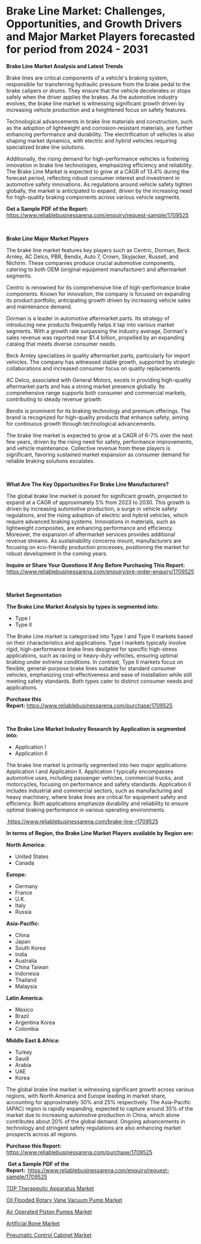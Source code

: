 <p><h1>Brake Line Market: Challenges, Opportunities, and Growth Drivers and Major Market Players forecasted for period from 2024 - 2031</h1></p><p><strong>Brake Line Market Analysis and Latest Trends</strong></p>
<p><p>Brake lines are critical components of a vehicle's braking system, responsible for transferring hydraulic pressure from the brake pedal to the brake calipers or drums. They ensure that the vehicle decelerates or stops safely when the driver applies the brakes. As the automotive industry evolves, the brake line market is witnessing significant growth driven by increasing vehicle production and a heightened focus on safety features. </p><p>Technological advancements in brake line materials and construction, such as the adoption of lightweight and corrosion-resistant materials, are further enhancing performance and durability. The electrification of vehicles is also shaping market dynamics, with electric and hybrid vehicles requiring specialized brake line solutions. </p><p>Additionally, the rising demand for high-performance vehicles is fostering innovation in brake line technologies, emphasizing efficiency and reliability. The Brake Line Market is expected to grow at a CAGR of 13.4% during the forecast period, reflecting robust consumer interest and investment in automotive safety innovations. As regulations around vehicle safety tighten globally, the market is anticipated to expand, driven by the increasing need for high-quality braking components across various vehicle segments.</p></p>
<p><strong>Get a Sample PDF of the Report:&nbsp;</strong> <a href="https://www.reliablebusinessarena.com/enquiry/request-sample/1709525?utm_campaign=1399&utm_medium=2&utm_source=Github&utm_content=ia&utm_term=21102024&utm_id=brake-line">https://www.reliablebusinessarena.com/enquiry/request-sample/1709525</a></p>
<p>&nbsp;</p>
<p><strong>Brake Line Major Market Players</strong></p>
<p><p>The brake line market features key players such as Centric, Dorman, Beck Arnley, AC Delco, PBR, Bendix, Auto 7, Crown, Skyjacker, Russell, and Nichirin. These companies produce crucial automotive components, catering to both OEM (original equipment manufacturer) and aftermarket segments. </p><p>Centric is renowned for its comprehensive line of high-performance brake components. Known for innovation, the company is focused on expanding its product portfolio, anticipating growth driven by increasing vehicle sales and maintenance demand. </p><p>Dorman is a leader in automotive aftermarket parts. Its strategy of introducing new products frequently helps it tap into various market segments. With a growth rate surpassing the industry average, Dorman's sales revenue was reported near $1.4 billion, propelled by an expanding catalog that meets diverse consumer needs.</p><p>Beck Arnley specializes in quality aftermarket parts, particularly for import vehicles. The company has witnessed stable growth, supported by strategic collaborations and increased consumer focus on quality replacements. </p><p>AC Delco, associated with General Motors, excels in providing high-quality aftermarket parts and has a strong market presence globally. Its comprehensive range supports both consumer and commercial markets, contributing to steady revenue growth.</p><p>Bendix is prominent for its braking technology and premium offerings. The brand is recognized for high-quality products that enhance safety, aiming for continuous growth through technological advancements.</p><p>The brake line market is expected to grow at a CAGR of 6-7% over the next few years, driven by the rising need for safety, performance improvements, and vehicle maintenance. Collective revenue from these players is significant, favoring sustained market expansion as consumer demand for reliable braking solutions escalates.</p></p>
<p>&nbsp;</p>
<p><strong>What Are The Key Opportunities For Brake Line Manufacturers?</strong></p>
<p><p>The global brake line market is poised for significant growth, projected to expand at a CAGR of approximately 5% from 2023 to 2030. This growth is driven by increasing automotive production, a surge in vehicle safety regulations, and the rising adoption of electric and hybrid vehicles, which require advanced braking systems. Innovations in materials, such as lightweight composites, are enhancing performance and efficiency. Moreover, the expansion of aftermarket services provides additional revenue streams. As sustainability concerns mount, manufacturers are focusing on eco-friendly production processes, positioning the market for robust development in the coming years.</p></p>
<p><strong>Inquire or Share Your Questions If Any Before Purchasing This Report:</strong> <a href="https://www.reliablebusinessarena.com/enquiry/pre-order-enquiry/1709525?utm_campaign=1399&utm_medium=2&utm_source=Github&utm_content=ia&utm_term=21102024&utm_id=brake-line">https://www.reliablebusinessarena.com/enquiry/pre-order-enquiry/1709525</a></p>
<p>&nbsp;</p>
<p><strong>Market Segmentation</strong></p>
<p><strong>The Brake Line Market Analysis by types is segmented into:</strong></p>
<p><ul><li>Type I</li><li>Type II</li></ul></p>
<p><p>The Brake Line market is categorized into Type I and Type II markets based on their characteristics and applications. Type I markets typically involve rigid, high-performance brake lines designed for specific high-stress applications, such as racing or heavy-duty vehicles, ensuring optimal braking under extreme conditions. In contrast, Type II markets focus on flexible, general-purpose brake lines suitable for standard consumer vehicles, emphasizing cost-effectiveness and ease of installation while still meeting safety standards. Both types cater to distinct consumer needs and applications.</p></p>
<p><strong>Purchase this Report:&nbsp;</strong><a href="https://www.reliablebusinessarena.com/purchase/1709525?utm_campaign=1399&utm_medium=2&utm_source=Github&utm_content=ia&utm_term=21102024&utm_id=brake-line">https://www.reliablebusinessarena.com/purchase/1709525</a></p>
<p>&nbsp;</p>
<p><strong>The Brake Line Market Industry Research by Application is segmented into:</strong></p>
<p><ul><li>Application I</li><li>Application II</li></ul></p>
<p><p>The brake line market is primarily segmented into two major applications: Application I and Application II. Application I typically encompasses automotive uses, including passenger vehicles, commercial trucks, and motorcycles, focusing on performance and safety standards. Application II includes industrial and commercial sectors, such as manufacturing and heavy machinery, where brake lines are critical for equipment safety and efficiency. Both applications emphasize durability and reliability to ensure optimal braking performance in various operating environments.</p></p>
<p><a href="https://www.reliablebusinessarena.com/brake-line-r1709525?utm_campaign=1399&utm_medium=2&utm_source=Github&utm_content=ia&utm_term=21102024&utm_id=brake-line">&nbsp;https://www.reliablebusinessarena.com/brake-line-r1709525</a></p>
<p><strong>In terms of Region, the Brake Line Market Players available by Region are:</strong></p>
<p>
    <p> <strong> North America: </strong>
        <ul>
            <li>United States</li>
            <li>Canada</li>
        </ul>
        </p> 
    <p> <strong> Europe: </strong>
        <ul>
            <li>Germany</li>
            <li>France</li>
            <li>U.K.</li>
            <li>Italy</li>
            <li>Russia</li>
        </ul>
        </p> 
    <p> <strong> Asia-Pacific: </strong>
        <ul>
            <li>China</li>
            <li>Japan</li>
            <li>South Korea</li>
            <li>India</li>
            <li>Australia</li>
            <li>China Taiwan</li>
            <li>Indonesia</li>
            <li>Thailand</li>
            <li>Malaysia</li>
        </ul>
        </p> 
    <p> <strong> Latin America: </strong>
        <ul>
            <li>Mexico</li>
            <li>Brazil</li>
            <li>Argentina Korea</li>
            <li>Colombia</li>
        </ul>
        </p> 
    <p> <strong> Middle East & Africa: </strong>
        <ul>
            <li>Turkey</li>
            <li>Saudi</li>
            <li>Arabia</li>
            <li>UAE</li>
            <li>Korea</li>
        </ul>
    </p>
    </p>
<p><p>The global brake line market is witnessing significant growth across various regions, with North America and Europe leading in market share, accounting for approximately 30% and 25% respectively. The Asia-Pacific (APAC) region is rapidly expanding, expected to capture around 35% of the market due to increasing automotive production in China, which alone contributes about 20% of the global demand. Ongoing advancements in technology and stringent safety regulations are also enhancing market prospects across all regions.</p></p>
<p><strong>Purchase this Report: </strong><a href="https://www.reliablebusinessarena.com/purchase/1709525?utm_campaign=1399&utm_medium=2&utm_source=Github&utm_content=ia&utm_term=21102024&utm_id=brake-line">https://www.reliablebusinessarena.com/purchase/1709525</a></p>
<p>&nbsp;<strong>Get a Sample PDF of the Report:&nbsp;&nbsp;</strong><a href="https://www.reliablebusinessarena.com/enquiry/request-sample/1709525?utm_campaign=1399&utm_medium=2&utm_source=Github&utm_content=ia&utm_term=21102024&utm_id=brake-line">https://www.reliablebusinessarena.com/enquiry/request-sample/1709525</a></p>
<p><strong></strong></p>
<p><p><a href="https://www.linkedin.com/pulse/tdp-therapeutic-apparatus-mosaic-piecing-together-global-nk2ie?utm_campaign=1399&utm_medium=2&utm_source=Github&utm_content=ia&utm_term=21102024&utm_id=brake-line">TDP Therapeutic Apparatus Market</a></p><p><a href="https://issuu.com/reportprime-2/docs/oil-flooded-rotary-vane-vacuum-pump_8cb7d0cfa1c1be?utm_campaign=1399&utm_medium=2&utm_source=Github&utm_content=ia&utm_term=21102024&utm_id=brake-line">Oil Flooded Rotary Vane Vacuum Pump Market</a></p><p><a href="https://issuu.com/reportprime-2/docs/air-operated-piston-pumps-market-si_cd070e12faa538?utm_campaign=1399&utm_medium=2&utm_source=Github&utm_content=ia&utm_term=21102024&utm_id=brake-line">Air Operated Piston Pumps Market</a></p><p><a href="https://www.linkedin.com/pulse/future-ready-strategic-insights-global-artificial-bone-market-mgu1e?utm_campaign=1399&utm_medium=2&utm_source=Github&utm_content=ia&utm_term=21102024&utm_id=brake-line">Artificial Bone Market</a></p><p><a href="https://github.com/tamvrosiya/Market-Research-Report-List-6/blob/main/pneumatic-control-cabinet-market.md?utm_campaign=1399&utm_medium=2&utm_source=Github&utm_content=ia&utm_term=21102024&utm_id=brake-line">Pneumatic Control Cabinet Market</a></p></p>
